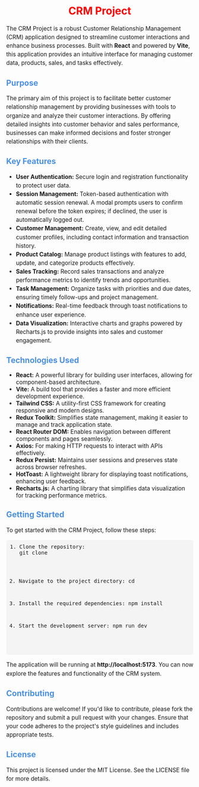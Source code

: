 <h1 style="text-align: center; color: red;">CRM Project</h1>

<p style="font-size: 1.1em; line-height: 1.5;">
    The CRM Project is a robust Customer Relationship Management (CRM) application designed to streamline customer interactions and enhance business processes. Built with <strong>React</strong> and powered by <strong>Vite</strong>, this application provides an intuitive interface for managing customer data, products, sales, and tasks effectively.
</p>

<h2 style="color: #4A90E2;">Purpose</h2>
<p style="font-size: 1.1em; line-height: 1.5;">
    The primary aim of this project is to facilitate better customer relationship management by providing businesses with tools to organize and analyze their customer interactions. By offering detailed insights into customer behavior and sales performance, businesses can make informed decisions and foster stronger relationships with their clients.
</p>

<h2 style="color: #4A90E2;">Key Features</h2>
<ul style="font-size: 1.1em; line-height: 1.5;">
    <li><strong>User Authentication:</strong> Secure login and registration functionality to protect user data.</li>
    <li><strong>Session Management:</strong> Token-based authentication with automatic session renewal. A modal prompts users to confirm renewal before the token expires; if declined, the user is automatically logged out.</li>
    <li><strong>Customer Management:</strong> Create, view, and edit detailed customer profiles, including contact information and transaction history.</li>
    <li><strong>Product Catalog:</strong> Manage product listings with features to add, update, and categorize products effectively.</li>
    <li><strong>Sales Tracking:</strong> Record sales transactions and analyze performance metrics to identify trends and opportunities.</li>
    <li><strong>Task Management:</strong> Organize tasks with priorities and due dates, ensuring timely follow-ups and project management.</li>
    <li><strong>Notifications:</strong> Real-time feedback through toast notifications to enhance user experience.</li>
    <li><strong>Data Visualization:</strong> Interactive charts and graphs powered by Recharts.js to provide insights into sales and customer engagement.</li>
</ul>

<h2 style="color: #4A90E2;">Technologies Used</h2>
<ul style="font-size: 1.1em;">
    <li><strong>React:</strong> A powerful library for building user interfaces, allowing for component-based architecture.</li>
    <li><strong>Vite:</strong> A build tool that provides a faster and more efficient development experience.</li>
    <li><strong>Tailwind CSS:</strong> A utility-first CSS framework for creating responsive and modern designs.</li>
    <li><strong>Redux Toolkit:</strong> Simplifies state management, making it easier to manage and track application state.</li>
    <li><strong>React Router DOM:</strong> Enables navigation between different components and pages seamlessly.</li>
    <li><strong>Axios:</strong> For making HTTP requests to interact with APIs effectively.</li>
    <li><strong>Redux Persist:</strong> Maintains user sessions and preserves state across browser refreshes.</li>
    <li><strong>HotToast:</strong> A lightweight library for displaying toast notifications, enhancing user feedback.</li>
    <li><strong>Recharts.js:</strong> A charting library that simplifies data visualization for tracking performance metrics.</li>
</ul>

<h2 style="color: #4A90E2;">Getting Started</h2>
<p style="font-size: 1.1em; line-height: 1.5;">
    To get started with the CRM Project, follow these steps:
</p>
<pre style="background-color: #f4f4f4; padding: 10px; border-radius: 5px;">
1. Clone the repository:
   git clone <repository-url>

2. Navigate to the project directory:
   cd <project-directory>

3. Install the required dependencies:
   npm install

4. Start the development server:
   npm run dev
</pre>
<p style="font-size: 1.1em; line-height: 1.5;">
    The application will be running at <strong>http://localhost:5173</strong>. You can now explore the features and functionality of the CRM system.
</p>

<h2 style="color: #4A90E2;">Contributing</h2>
<p style="font-size: 1.1em; line-height: 1.5;">
    Contributions are welcome! If you'd like to contribute, please fork the repository and submit a pull request with your changes. Ensure that your code adheres to the project's style guidelines and includes appropriate tests.
</p>

<h2 style="color: #4A90E2;">License</h2>
<p style="font-size: 1.1em; line-height: 1.5;">
    This project is licensed under the MIT License. See the LICENSE file for more details.
</p>
